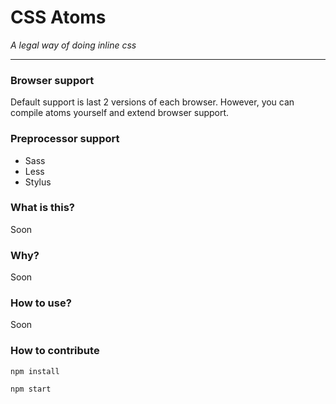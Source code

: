 # CSS Atoms

*A legal way of doing inline css*

---

### Browser support

Default support is last 2 versions of each browser. However, you can compile atoms yourself and extend browser support.

### Preprocessor support

- Sass
- Less
- Stylus

### What is this?

Soon


### Why?

Soon


### How to use?

Soon


### How to contribute

`npm install`

`npm start`